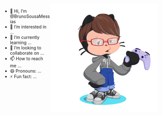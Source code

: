 <img align="right" alt="Avatar Octocat" height="350" src="/octocat-1733694015960.png">


- 👋 Hi, I’m @BrunoSousaMessias
- 👀 I’m interested in ...
- 🌱 I’m currently learning ...
- 💞️ I’m looking to collaborate on ...
- 📫 How to reach me ...
- 😄 Pronouns: ...
- ⚡ Fun fact: ...

<!---
BrunoSousaMessias/BrunoSousaMessias is a ✨ special ✨ repository because its `README.md` (this file) appears on your GitHub profile.
You can click the Preview link to take a look at your changes.
--->
